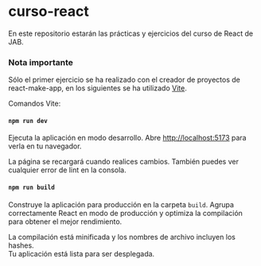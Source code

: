 # curso-react
En este repositorio estarán las prácticas y ejercicios del curso de React de JAB.


### Nota importante
Sólo el primer ejercicio se ha realizado con el creador de proyectos de react-make-app, en los siguientes se ha
utilizado [Vite](https://lenguajejs.com/automatizadores/vite/guia-tutorial-inicial-de-vite/).

Comandos Vite:
#### `npm run dev`

Ejecuta la aplicación en modo desarrollo.
Abre [http://localhost:5173](http://localhost:5173) para verla en tu navegador.

La página se recargará cuando realices cambios.
También puedes ver cualquier error de lint en la consola.

#### `npm run build`

Construye la aplicación para producción en la carpeta `build`.
Agrupa correctamente React en modo de producción y optimiza la compilación para obtener el mejor rendimiento.

La compilación está minificada y los nombres de archivo incluyen los hashes.\
Tu aplicación está lista para ser desplegada.
